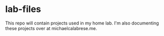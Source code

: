# lab-files

This repo will contain projects used in my home lab. I'm also documenting these projects over at michaelcalabrese.me.
